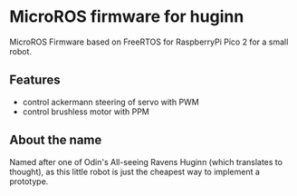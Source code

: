 # MicroROS firmware for huginn
MicroROS Firmware based on FreeRTOS for RaspberryPi Pico 2 for a small robot.

## Features
 - control ackermann steering of servo with PWM
 - control brushless motor with PPM

## About the name
Named after one of Odin's All-seeing Ravens Huginn (which translates to thought), as this little robot is just the cheapest way to implement a prototype.